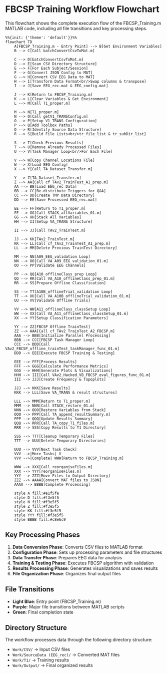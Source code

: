# FBCSP Training Workflow Flowchart

This flowchart shows the complete execution flow of the FBCSP_Training.m MATLAB code, including all file transitions and key processing steps.

```mermaid
%%{init: {'theme': 'default'}}%%
flowchart TD
    A[FBCSP_Training.m - Entry Point] --> B[Get Environment Variables]
    B --> C[Call batchConvertCsvToMat.m]
    
    C --> D[batchConvertCsvToMat.m]
    D --> E[Scan CSV Directory Structure]
    E --> F[For Each Subject/Session]
    F --> G[Convert JSON Config to MAT]
    G --> H[Convert CSV EEG Data to MAT]
    H --> I[Transform Data Format<br/>Swap columns & transpose]
    I --> J[Save EEG_rec.mat & EEG_config.mat]
    
    J --> K[Return to FBCSP_Training.m]
    K --> L[Clear Variables & Get Environment]
    L --> M[Call T1_proper.m]
    
    M --> N[T1_proper.m]
    N --> O[Call getV1_TRANSConfig.m]
    O --> P[Setup V1_TRANS Configuration]
    P --> Q[Add Toolbox Paths]
    Q --> R[Identify Source Data Structure]
    R --> S[Build File Lists<br/>tr_file_list & tr_subDir_list]
    
    S --> T[Check Previous Results]
    T --> U[Remove Already Processed Files]
    U --> V[Task Manager Loop<br/>For Each File]
    
    V --> W[Copy Channel Locations File]
    W --> X[Load EEG Config]
    X --> Y[Call TA_Dataset_Transfer.m]
    
    Y --> Z[TA_Dataset_Transfer.m]
    Z --> AA[Call cf_TAv2_TrainTest_A1_prep.m]
    AA --> BB[Load EEG_rec Data]
    BB --> CC[Re-distribute Triggers for Q&A]
    CC --> DD[Create TMP Data Directory]
    DD --> EE[Save Processed EEG_rec.mat]
    
    EE --> FF[Return to T1_proper.m]
    FF --> GG[Call STACK_allVariables_01.m]
    GG --> HH[Stack All Variables]
    HH --> II[Setup VA_TRANS Structure]
    
    II --> JJ[Call TAv2_TrainTest.m]
    
    JJ --> KK[TAv2_TrainTest.m]
    KK --> LL[Call cf_TAv2_TrainTest_A1_prep.m]
    LL --> MM[Delete Previous TrainTest Directory]
    
    MM --> NN[A09_EEG_validation Loop]
    NN --> OO[Call VA_A09_EEG_validation_01.m]
    OO --> PP[Validate EEG Channels]
    
    PP --> QQ[A10_offlineClass_prep Loop]
    QQ --> RR[Call VA_A10_offlineClass_prep_01.m]
    RR --> SS[Prepare Offline Classification]
    
    SS --> TT[A10B_offlineTrial_validation Loop]
    TT --> UU[Call VA_A10B_offlineTrial_validation_01.m]
    UU --> VV[Validate Offline Trials]
    
    VV --> WW[A11_offlineClass_classSetup Loop]
    WW --> XX[Call VA_A11_offlineClass_classSetup_01.m]
    XX --> YY[Setup Classification Parameters]
    
    YY --> ZZ[FBCSP Offline TrainTest]
    ZZ --> AAA[Call cf_TAv2_TrainTest_A2_FBCSP.m]
    AAA --> BBB[Initialize Parallel Processing]
    BBB --> CCC[FBCSP Task Manager Loop]
    CCC --> DDD[Call VAv2_FBCSP_offline_trainTest_taskManager_func_01.m]
    DDD --> EEE[Execute FBCSP Training & Testing]
    
    EEE --> FFF[Process Results]
    FFF --> GGG[Calculate Performance Metrics]
    GGG --> HHH[Generate Plots & Visualizations]
    HHH --> III[Call VAv2_Hacked_VB_FBCSP_eval_figures_func_01.m]
    III --> JJJ[Create Frequency & Topoplots]
    
    JJJ --> KKK[Save Results]
    KKK --> LLL[Save VA_TRANS & result structures]
    
    LLL --> MMM[Return to T1_proper.m]
    MMM --> NNN[Call STACK_restore_01.m]
    NNN --> OOO[Restore Variables from Stack]
    OOO --> PPP[Call TA_append_resultSummary.m]
    PPP --> QQQ[Update Results Summary]
    QQQ --> RRR[Call TA_copy_T1_files.m]
    RRR --> SSS[Copy Results to T1 Directory]
    
    SSS --> TTT[Cleanup Temporary Files]
    TTT --> UUU[Delete Temporary Directories]
    
    UUU --> VVV[Next Task Check]
    VVV -->|More Tasks| V
    VVV -->|Complete| WWW[Return to FBCSP_Training.m]
    
    WWW --> XXX[Call reorganiseFiles.m]
    XXX --> YYY[reorganiseFiles.m]
    YYY --> ZZZ[Move Files to Output Directory]
    ZZZ --> AAAA[Convert MAT files to JSON]
    AAAA --> BBBB[Complete Processing]

    style A fill:#e1f5fe
    style D fill:#f3e5f5
    style N fill:#f3e5f5
    style Z fill:#f3e5f5
    style KK fill:#f3e5f5
    style YYY fill:#f3e5f5
    style BBBB fill:#c8e6c9
```

## Key Processing Phases

1. **Data Conversion Phase**: Converts CSV files to MATLAB format
2. **Configuration Phase**: Sets up processing parameters and file structures
3. **Data Transfer Phase**: Prepares EEG data for analysis
4. **Training & Testing Phase**: Executes FBCSP algorithm with validation
5. **Results Processing Phase**: Generates visualizations and saves results
6. **File Organization Phase**: Organizes final output files

## File Transitions

- **Light Blue**: Entry point (FBCSP_Training.m)
- **Purple**: Major file transitions between MATLAB scripts
- **Green**: Final completion state

## Directory Structure

The workflow processes data through the following directory structure:
- `Work/CSV/` → Input CSV files
- `Work/SourceData (EEG_rec)/` → Converted MAT files
- `Work/T1/` → Training results
- `Work/Output/` → Final organized results